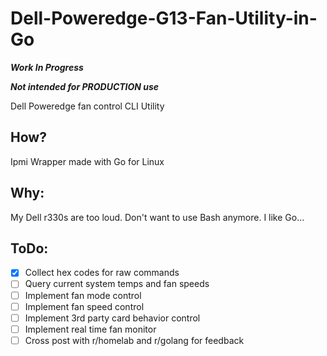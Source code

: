 # Dell-Poweredge-G13-Fan-Utility-in-Go
***Work In Progress***

***Not intended for PRODUCTION use***

Dell Poweredge fan control CLI Utility

## How?
Ipmi Wrapper made with Go for Linux

## Why:
My Dell r330s are too loud. Don't want to use Bash anymore. I like Go...

## ToDo:
- [x] Collect hex codes for raw commands
- [ ] Query current system temps and fan speeds
- [ ] Implement fan mode control
- [ ] Implement fan speed control
- [ ] Implement 3rd party card behavior control
- [ ] Implement real time fan monitor
- [ ] Cross post with r/homelab and r/golang for feedback